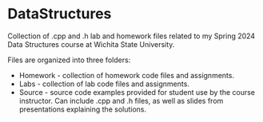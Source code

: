 # DataStructures
Collection of .cpp and .h lab and homework files related to my Spring 2024 Data Structures course at Wichita State University.

Files are organized into three folders:
 * Homework - collection of homework code files and assignments.
 * Labs - collection of lab code files and assignments.
 * Source - source code examples provided for student use by the course instructor. Can include .cpp and .h files, as well as slides from presentations explaining the solutions.
